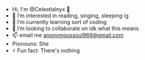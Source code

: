 - Hi, I'm @Celestialnyx 🦋
- 👀 I’m interested in reading, singing, sleeping ig
- 🌱 I’m currently learning sort of coding
- 🤡 I’m looking to collaborate on idk what this means
- 📫 email me anonymoussoul969@gmail.com
- Pronouns: She
- ⚡ Fun fact: There's nothing 

<!---
Celestialnyx/Celestialnyx is a ✨ special ✨ repository because its `README.md` (this file) appears on your GitHub profile.
You can click the Preview link to take a look at your changes.
--->
